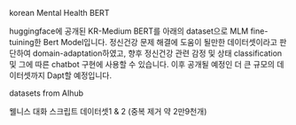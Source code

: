 korean Mental Health BERT

huggingface에 공개된 KR-Medium BERT를 아래의 dataset으로 MLM fine-tuining한 Bert Model입니다. 정신건강 문제 해결에 도움이 될만한 데이터셋이라고 판단하여 domain-adaptation하였고, 향후 정신건강 관련 감정 및 상태 classification 및 그에 따른 chatbot 구현에 사용할 수 있습니다. 이후 공개될 예정인 더 큰 규모의 데이터셋까지 Dapt할 예정입니다.

datasets from AIhub

웰니스 대화 스크립트 데이터셋1 & 2 (중복 제거 약 2만9천개)

